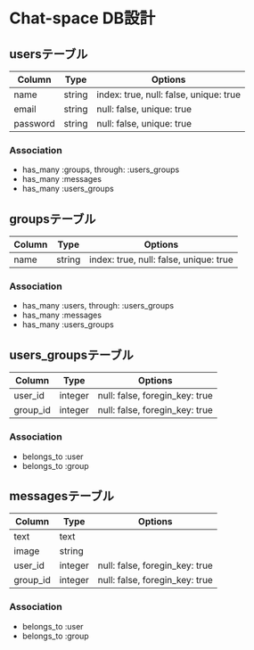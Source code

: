 # Chat-space DB設計
## usersテーブル
|Column|Type|Options|
|------|----|-------|
|name|string|index: true, null: false, unique: true|
|email|string|null: false, unique: true|
|password|string|null: false, unique: true|
### Association
- has_many :groups, through: :users_groups
- has_many :messages
- has_many :users_groups

## groupsテーブル
|Column|Type|Options|
|------|----|-------|
|name|string|index: true, null: false, unique: true|
### Association
- has_many :users, through: :users_groups
- has_many :messages
- has_many :users_groups

## users_groupsテーブル
|Column|Type|Options|
|------|----|-------|
|user_id|integer|null: false, foregin_key: true|
|group_id|integer|null: false, foregin_key: true|
### Association
- belongs_to :user
- belongs_to :group

## messagesテーブル
|Column|Type|Options|
|------|----|-------|
|text|text||
|image|string||
|user_id|integer|null: false, foregin_key: true|
|group_id|integer|null: false, foregin_key: true|
### Association
- belongs_to :user
- belongs_to :group